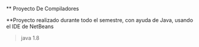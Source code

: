 ** Proyecto De Compiladores

**Proyecto realizado durante todo el semestre, con ayuda de Java, usando el IDE de NetBeans

>java 1.8
